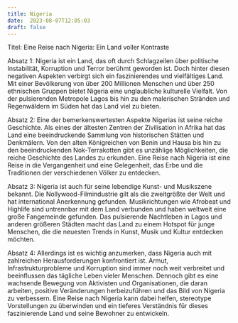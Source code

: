 ```yaml
---
title: Nigeria
date:  2023-08-07T12:05:03
draft: false
---
```


Titel: Eine Reise nach Nigeria: Ein Land voller Kontraste

Absatz 1: Nigeria ist ein Land, das oft durch Schlagzeilen über politische Instabilität, Korruption und Terror berühmt geworden ist. Doch hinter diesen negativen Aspekten verbirgt sich ein faszinierendes und vielfältiges Land. Mit einer Bevölkerung von über 200 Millionen Menschen und über 250 ethnischen Gruppen bietet Nigeria eine unglaubliche kulturelle Vielfalt. Von der pulsierenden Metropole Lagos bis hin zu den malerischen Stränden und Regenwäldern im Süden hat das Land viel zu bieten.

Absatz 2: Eine der bemerkenswertesten Aspekte Nigerias ist seine reiche Geschichte. Als eines der ältesten Zentren der Zivilisation in Afrika hat das Land eine beeindruckende Sammlung von historischen Stätten und Denkmälern. Von den alten Königreichen von Benin und Hausa bis hin zu den beeindruckenden Nok-Terrakotten gibt es unzählige Möglichkeiten, die reiche Geschichte des Landes zu erkunden. Eine Reise nach Nigeria ist eine Reise in die Vergangenheit und eine Gelegenheit, das Erbe und die Traditionen der verschiedenen Völker zu entdecken.

Absatz 3: Nigeria ist auch für seine lebendige Kunst- und Musikszene bekannt. Die Nollywood-Filmindustrie gilt als die zweitgrößte der Welt und hat international Anerkennung gefunden. Musikrichtungen wie Afrobeat und Highlife sind untrennbar mit dem Land verbunden und haben weltweit eine große Fangemeinde gefunden. Das pulsierende Nachtleben in Lagos und anderen größeren Städten macht das Land zu einem Hotspot für junge Menschen, die die neuesten Trends in Kunst, Musik und Kultur entdecken möchten.

Absatz 4: Allerdings ist es wichtig anzumerken, dass Nigeria auch mit zahlreichen Herausforderungen konfrontiert ist. Armut, Infrastrukturprobleme und Korruption sind immer noch weit verbreitet und beeinflussen das tägliche Leben vieler Menschen. Dennoch gibt es eine wachsende Bewegung von Aktivisten und Organisationen, die daran arbeiten, positive Veränderungen herbeizuführen und das Bild von Nigeria zu verbessern. Eine Reise nach Nigeria kann dabei helfen, stereotype Vorstellungen zu überwinden und ein tieferes Verständnis für dieses faszinierende Land und seine Bewohner zu entwickeln.